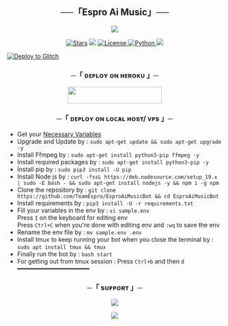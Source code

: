 <h2 align="center">
    ──「Espro Ai Music」──
</h2>

<p align="center">
  <img src="https://telegra.ph/file/172fecd14841a2b780448.jpg">
</p>

<p align="center">
<a href="https://github.com/TeamEspro/EsproAiMusicBot/stargazers"><img src="https://img.shields.io/github/stars/TeamEspro/EsproAiMusicBot?color=black&logo=github&logoColor=black&style=for-the-badge" alt="Stars" /></a>
<a href="https://github.com/TeamEspro/EsproAiMusicBot/network/members"> <img src="https://img.shields.io/github/forks/TeamEspro/EsproAiMusicBot?color=black&logo=github&logoColor=black&style=for-the-badge" /></a>
<a href="https://github.com/TeamEspro/EsproAiMusicBot/blob/ritik/LICENSE"> <img src="https://img.shields.io/badge/License-MIT-blueviolet?style=for-the-badge" alt="License" /> </a>
<a href="https://www.python.org/"> <img src="https://img.shields.io/badge/Written%20in-Python-orange?style=for-the-badge&logo=python" alt="Python" /> </a>
<a href="https://github.com/TeamEspro/EsproAiMusicBot/commits/EsproAiMusicBot"> <img src="https://img.shields.io/github/last-commit/TeamEspro/EsproAiMusicBot?color=blue&logo=github&logoColor=green&style=for-the-badge" /></a>
</p>

<a href="https://glitch.com/edit/#!/import/github/TeamEspro/EsproAiMusicBot" target="_blank">
  <img alt="Deploy to Glitch" src="https://img.shields.io/badge/Deploy%20On%20Glitch-black?style=for-the-badge&logo=heroku">
</a>




<h3 align="center">
    ─「 ᴅᴇᴩʟᴏʏ ᴏɴ ʜᴇʀᴏᴋᴜ 」─
</h3>

<p align="center"><a href="https://dashboard.heroku.com/new?template=https://github.com/TeamEspro/EsproAiMusicBot"> <img src="https://img.shields.io/badge/Deploy%20On%20Heroku-black?style=for-the-badge&logo=heroku" width="220" height="38.45"/></a></p>

<h3 align="center">
    ─「 ᴅᴇᴩʟᴏʏ ᴏɴ ʟᴏᴄᴀʟ ʜᴏsᴛ/ ᴠᴘs 」─
</h3>

- Get your [Necessary Variables](https://github.com/TeamEspro/EsproAiMusicBot/blob/ritik/sample.env)
- Upgrade and Update by :
`sudo apt-get update && sudo apt-get upgrade -y`
- Install Ffmpeg by :
`sudo apt-get install python3-pip ffmpeg -y`
- Install required packages by :
`sudo apt-get install python3-pip -y`
- Install pip by :
`sudo pip3 install -U pip`
- Install Node js by :
`curl -fssL https://deb.nodesource.com/setup_19.x | sudo -E bash - && sudo apt-get install nodejs -y && npm i -g npm`
- Clone the repository by :
`git clone https://github.com/TeamEspro/EsproAiMusicBot && cd EsproAiMusicBot`
- Install requirements by :
`pip3 install -U -r requirements.txt`
- Fill your variables in the env by :
`vi sample.env`<br>
Press `I` on the keyboard for editing env<br>
Press `Ctrl+C` when you're done with editing env and `:wq` to save the env<br>
- Rename the env file by :
`mv sample.env .env`
- Install tmux to keep running your bot when you close the terminal by :
`sudo apt install tmux && tmux`
- Finally run the bot by :
`bash start`
- For getting out from tmux session : Press `Ctrl+b` and then `d`<br>
━━━━━━━━━━━━━━━━━━━━

<h3 align="center">
    ─「 sᴜᴩᴩᴏʀᴛ 」─
</h3>

<p align="center">
<a href="https://telegram.me/EsproSupport"><img src="https://img.shields.io/badge/-Support%20Group-blue.svg?style=for-the-badge&logo=Telegram"></a>
</p>

<p align="center">
<a href="https://telegram.me/EsproUpdate"><img src="https://img.shields.io/badge/-Support%20Channel-blue.svg?style=for-the-badge&logo=Telegram"></a>
</p>


